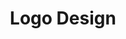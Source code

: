 ---
layout: project
order: 8
title: Logo Design
excerpt: A selection of branding and logo design.
permalink: /logo-design/
project_image: projects/project-logo-design
hero_alt: logo design by dave mullen jnr
category: work
tags:
  - tag: Branding
  - tag: Graphic Design
description:
  - paragraph: A selection of logo designs, symbols, and lettering.
images:
  - image_path: logo-design/geometry-club-logo
    image_alt: Geometry Club Logo
    caption: <a class="link-caption" href="https://geometryclub.org/">Geometry Club</a>
  - image_path: logo-design/hoodiehut-logo
    image_alt: HoodieHut Logo
    caption: <a class="link-caption" href="https://www.hoodiehut.co.uk/">HoodieHut</a>
  - image_path: logo-design/social-sheffield-logo
    image_alt: Social Sheffield Logo
    caption: <a class="link-caption" href="http://www.socialsheffield.net/magazine/">Social Sheffield</a>
  - image_path: logo-design/in-still-motion-photography-logo
    image_alt: In Still Motion Photography Logo
    caption: <a class="link-caption" href="https://www.instillmotion.co/">In Still Motion Photography</a>
  - image_path: logo-design/alvarez-kings-logo-design
    image_alt: Alvarez Kings Logo
    caption: <a class="link-caption" href="https://www.alvarezkings.com/">Alvarez Kings</a>
  - image_path: logo-design/made-by-maria-logo
    image_alt: Made by Maria Logo
    caption: <a class="link-caption" href="https://instagram.com/allmadebymaria">Made by Maria</a>
  - image_path: logo-design/brooklyn-new-york-logo
    image_alt: Brooklyn Logo
    caption: Brooklyn, New York
  - image_path: logo-design/no-castling-chess-icon
    image_alt: No-Castling Chess Logo
    caption: <a class="link-caption" href="https://nocastlingchess.com">No Castling Chess</a>
  - image_path: logo-design/tame-impala-logo
    image_alt: Tame Impala Logo
    caption: Tame Impala
  - image_path: logo-design/torso-clothing-logo
    image_alt: Torso Clothing Logo
    caption: <a class="link-caption" href="https://torsoclothing.co.uk">Torso</a>
  - image_path: logo-design/peaks-collective-logo
    image_alt: Peaks Collective Logo
    caption: <a class="link-caption" href="https://peakscollective.co.uk">Peaks Collective</a>
  - image_path: logo-design/peeps-app-logo
    image_alt: Peeps App Logo
    caption: Peeps
  - image_path: logo-design/beach-fossils-logo
    image_alt: Beach Fossils Logo
    caption: Beach Fossils
  - image_path: logo-design/the-beaus-logo
    image_alt: The Beaus Logo
    caption: The Beaus
---